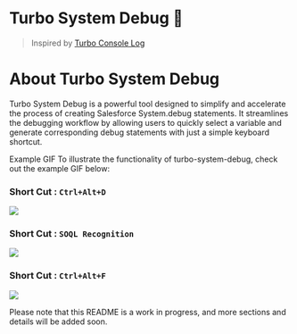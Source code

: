 # Turbo System Debug 🚀

> Inspired by <a href="https://github.com/Chakroun-Anas/turbo-console-log">Turbo Console Log</a> 

# About Turbo System Debug

Turbo System Debug is a powerful tool designed to simplify and accelerate the process of creating Salesforce System.debug statements. It streamlines the debugging workflow by allowing users to quickly select a variable and generate corresponding debug statements with just a simple keyboard shortcut.

Example GIF
To illustrate the functionality of turbo-system-debug, check out the example GIF below:

### Short Cut : `Ctrl+Alt+D`
<img src="https://i.imgur.com/u9Zb5Wf.gif"/>

### Short Cut : `SOQL Recognition`
<img src="https://i.imgur.com/Lv4bL2s.mp4"/>


### Short Cut : `Ctrl+Alt+F`
<img src="https://i.imgur.com/kENrlbM.gif"/>


Please note that this README is a work in progress, and more sections and details will be added soon.
